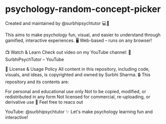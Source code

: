 # psychology-random-concept-picker
Created and maintained by @surbhipsychtutor 💻📘

This aims to make psychology fun, visual, and easier to understand through gamified, interactive experiences. 🖥️ Web-based – runs on any browser!

📺 Watch & Learn
Check out video on my YouTube channel:
🎥 SurbhiPsychTutor – YouTube

📜 License & Usage Policy
All content in this repository, including code, visuals, and ideas, is copyrighted and owned by Surbhi Sharma. 🔒 This repository and its contents are:

For personal and educational use only
Not to be copied, modified, or redistributed in any form
Not licensed for commercial, re-uploading, or derivative use
📩 Feel free to reacs out

YouTube: @surbhipsychtutor
✨ Let's make psychology learning fun and interactive!
